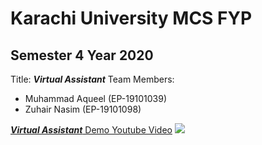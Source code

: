 # Karachi University MCS FYP
## Semester 4 Year 2020
Title: **_Virtual Assistant_**
Team Members:
- Muhammad Aqueel (EP-19101039)
- Zuhair Nasim (EP-19101098)

[**_Virtual Assistant_** 
Demo Youtube Video](https://www.youtube.com/watch?v=EQvJlTpctwg)
![](https://img.youtube.com/vi/EQvJlTpctwg/0.jpg)
